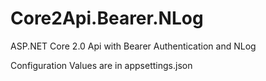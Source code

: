 # Core2Api.Bearer.NLog
ASP.NET Core 2.0 Api with Bearer Authentication and NLog

Configuration Values are in appsettings.json
